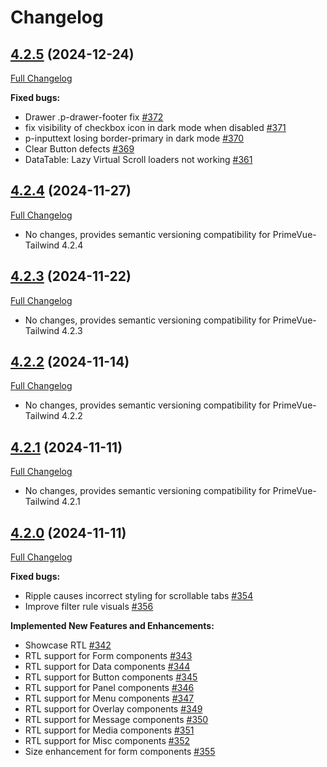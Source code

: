 # Changelog

## [4.2.5](https://github.com/primefaces/primevue-tailwind/tree/4.2.5) (2024-12-24)

[Full Changelog](https://github.com/primefaces/primevue/compare/4.2.4...4.2.5)

**Fixed bugs:**

-   Drawer .p-drawer-footer fix [\#372](https://github.com/primefaces/primevue/issues/372)
-   fix visibility of checkbox icon in dark mode when disabled [\#371](https://github.com/primefaces/primevue/issues/371)
-   p-inputtext losing border-primary in dark mode [\#370](https://github.com/primefaces/primevue/issues/370)
-   Clear Button defects [\#369](https://github.com/primefaces/primevue/issues/369)
-   DataTable: Lazy Virtual Scroll loaders not working  [\#361](https://github.com/primefaces/primevue/issues/361)

## [4.2.4](https://github.com/primefaces/primevue-tailwind/tree/4.2.4) (2024-11-27)

[Full Changelog](https://github.com/primefaces/primevue/compare/4.2.3...4.2.4)

-   No changes, provides semantic versioning compatibility for PrimeVue-Tailwind 4.2.4

## [4.2.3](https://github.com/primefaces/primevue-tailwind/tree/4.2.3) (2024-11-22)

[Full Changelog](https://github.com/primefaces/primevue/compare/4.2.2...4.2.3)

-   No changes, provides semantic versioning compatibility for PrimeVue-Tailwind 4.2.3

## [4.2.2](https://github.com/primefaces/primevue-tailwind/tree/4.2.2) (2024-11-14)

[Full Changelog](https://github.com/primefaces/primevue/compare/4.2.1...4.2.2)

-   No changes, provides semantic versioning compatibility for PrimeVue-Tailwind 4.2.2

## [4.2.1](https://github.com/primefaces/primevue-tailwind/tree/4.2.1) (2024-11-11)

[Full Changelog](https://github.com/primefaces/primevue/compare/4.2.0...4.2.1)

-   No changes, provides semantic versioning compatibility for PrimeVue-Tailwind 4.2.1

## [4.2.0](https://github.com/primefaces/primevue-tailwind/tree/4.2.0) (2024-11-11)

[Full Changelog](https://github.com/primefaces/primevue/compare/4.1.1-rc.1...4.2.0)

**Fixed bugs:**

-   Ripple causes incorrect styling for scrollable tabs [\#354](https://github.com/primefaces/primevue/issues/354)
-   Improve filter rule visuals [\#356](https://github.com/primefaces/primevue/issues/356)

**Implemented New Features and Enhancements:**

-   Showcase RTL [\#342](https://github.com/primefaces/primevue/issues/342)
-   RTL support for Form components [\#343](https://github.com/primefaces/primevue/issues/343)
-   RTL support for Data components [\#344](https://github.com/primefaces/primevue/issues/344)
-   RTL support for Button components [\#345](https://github.com/primefaces/primevue/issues/345)
-   RTL support for Panel components [\#346](https://github.com/primefaces/primevue/issues/346)
-   RTL support for Menu components [\#347](https://github.com/primefaces/primevue/issues/347)
-   RTL support for Overlay components [\#349](https://github.com/primefaces/primevue/issues/349)
-   RTL support for Message components [\#350](https://github.com/primefaces/primevue/issues/350)
-   RTL support for Media components [\#351](https://github.com/primefaces/primevue/issues/351)
-   RTL support for Misc components [\#352](https://github.com/primefaces/primevue/issues/352)
-   Size enhancement for form components [\#355](https://github.com/primefaces/primevue/issues/355)

